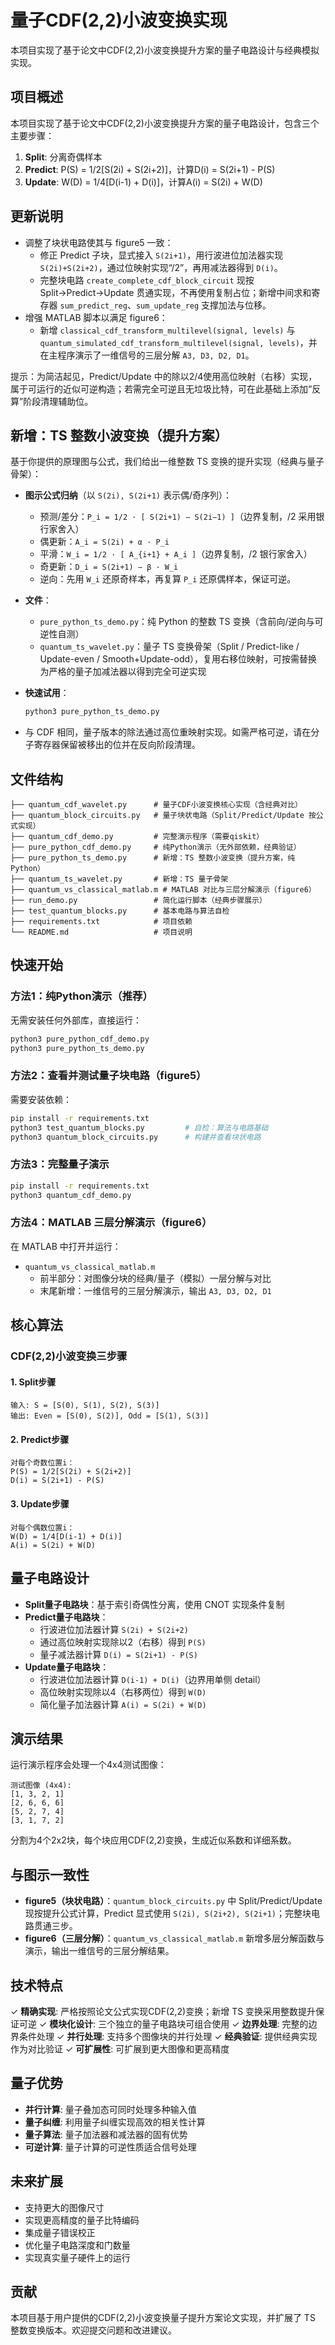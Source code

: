 # 量子CDF(2,2)小波变换实现

本项目实现了基于论文中CDF(2,2)小波变换提升方案的量子电路设计与经典模拟实现。

## 项目概述

本项目实现了基于论文中CDF(2,2)小波变换提升方案的量子电路设计，包含三个主要步骤：

1. **Split**: 分离奇偶样本
2. **Predict**: P(S) = 1/2[S(2i) + S(2i+2)]，计算D(i) = S(2i+1) - P(S)
3. **Update**: W(D) = 1/4[D(i-1) + D(i)]，计算A(i) = S(2i) + W(D)

## 更新说明

- 调整了块状电路使其与 figure5 一致：
  - 修正 Predict 子块，显式接入 `S(2i+1)`，用行波进位加法器实现 `S(2i)+S(2i+2)`，通过位映射实现“/2”，再用减法器得到 `D(i)`。
  - 完整块电路 `create_complete_cdf_block_circuit` 现按 Split→Predict→Update 贯通实现，不再使用复制占位；新增中间求和寄存器 `sum_predict_reg`、`sum_update_reg` 支撑加法与位移。
- 增强 MATLAB 脚本以满足 figure6：
  - 新增 `classical_cdf_transform_multilevel(signal, levels)` 与 `quantum_simulated_cdf_transform_multilevel(signal, levels)`，并在主程序演示了一维信号的三层分解 `A3, D3, D2, D1`。

提示：为简洁起见，Predict/Update 中的除以2/4使用高位映射（右移）实现，属于可运行的近似可逆构造；若需完全可逆且无垃圾比特，可在此基础上添加“反算”阶段清理辅助位。

## 新增：TS 整数小波变换（提升方案）

基于你提供的原理图与公式，我们给出一维整数 TS 变换的提升实现（经典与量子骨架）：

- **图示公式归纳**（以 `S(2i), S(2i+1)` 表示偶/奇序列）：
  - 预测/差分：`P_i = 1/2 · [ S(2i+1) − S(2i−1) ]`（边界复制，/2 采用银行家舍入）
  - 偶更新：`A_i = S(2i) + α · P_i`
  - 平滑：`W_i = 1/2 · [ A_{i+1} + A_i ]`（边界复制，/2 银行家舍入）
  - 奇更新：`D_i = S(2i+1) − β · W_i`
  - 逆向：先用 `W_i` 还原奇样本，再复算 `P_i` 还原偶样本，保证可逆。

- **文件**：
  - `pure_python_ts_demo.py`：纯 Python 的整数 TS 变换（含前向/逆向与可逆性自测）
  - `quantum_ts_wavelet.py`：量子 TS 变换骨架（Split / Predict-like / Update-even / Smooth+Update-odd），复用右移位映射，可按需替换为严格的量子加减法器以得到完全可逆实现

- **快速试用**：
  ```bash
  python3 pure_python_ts_demo.py
  ```

- 与 CDF 相同，量子版本的除法通过高位重映射实现。如需严格可逆，请在分子寄存器保留被移出的位并在反向阶段清理。

## 文件结构

```
├── quantum_cdf_wavelet.py      # 量子CDF小波变换核心实现（含经典对比）
├── quantum_block_circuits.py   # 量子块状电路（Split/Predict/Update 按公式实现）
├── quantum_cdf_demo.py         # 完整演示程序（需要qiskit）
├── pure_python_cdf_demo.py     # 纯Python演示（无外部依赖，经典验证）
├── pure_python_ts_demo.py      # 新增：TS 整数小波变换（提升方案，纯Python）
├── quantum_ts_wavelet.py       # 新增：TS 量子骨架
├── quantum_vs_classical_matlab.m # MATLAB 对比与三层分解演示（figure6）
├── run_demo.py                 # 简化运行脚本（经典步骤展示）
├── test_quantum_blocks.py      # 基本电路与算法自检
├── requirements.txt            # 项目依赖
└── README.md                   # 项目说明
```

## 快速开始

### 方法1：纯Python演示（推荐）

无需安装任何外部库，直接运行：

```bash
python3 pure_python_cdf_demo.py
python3 pure_python_ts_demo.py
```

### 方法2：查看并测试量子块电路（figure5）

需要安装依赖：

```bash
pip install -r requirements.txt
python3 test_quantum_blocks.py         # 自检：算法与电路基础
python3 quantum_block_circuits.py      # 构建并查看块状电路
```

### 方法3：完整量子演示

```bash
pip install -r requirements.txt
python3 quantum_cdf_demo.py
```

### 方法4：MATLAB 三层分解演示（figure6）

在 MATLAB 中打开并运行：

- `quantum_vs_classical_matlab.m`
  - 前半部分：对图像分块的经典/量子（模拟）一层分解与对比
  - 末尾新增：一维信号的三层分解演示，输出 `A3, D3, D2, D1`

## 核心算法

### CDF(2,2)小波变换三步骤

#### 1. Split步骤
```
输入: S = [S(0), S(1), S(2), S(3)]
输出: Even = [S(0), S(2)], Odd = [S(1), S(3)]
```

#### 2. Predict步骤
```
对每个奇数位置i：
P(S) = 1/2[S(2i) + S(2i+2)]
D(i) = S(2i+1) - P(S)
```

#### 3. Update步骤
```
对每个偶数位置i：
W(D) = 1/4[D(i-1) + D(i)]
A(i) = S(2i) + W(D)
```

## 量子电路设计

- **Split量子电路块**：基于索引奇偶性分离，使用 CNOT 实现条件复制
- **Predict量子电路块**：
  - 行波进位加法器计算 `S(2i) + S(2i+2)`
  - 通过高位映射实现除以2（右移）得到 `P(S)`
  - 量子减法器计算 `D(i) = S(2i+1) - P(S)`
- **Update量子电路块**：
  - 行波进位加法器计算 `D(i-1) + D(i)`（边界用单侧 detail）
  - 高位映射实现除以4（右移两位）得到 `W(D)`
  - 简化量子加法器计算 `A(i) = S(2i) + W(D)`

## 演示结果

运行演示程序会处理一个4x4测试图像：

```
测试图像 (4x4):
[1, 3, 2, 1]
[2, 6, 6, 6]
[5, 2, 7, 4]
[3, 1, 7, 2]
```

分割为4个2x2块，每个块应用CDF(2,2)变换，生成近似系数和详细系数。

## 与图示一致性

- **figure5（块状电路）**：`quantum_block_circuits.py` 中 Split/Predict/Update 现按提升公式计算，Predict 显式使用 `S(2i), S(2i+2), S(2i+1)`；完整块电路贯通三步。
- **figure6（三层分解）**：`quantum_vs_classical_matlab.m` 新增多层分解函数与演示，输出一维信号的三层分解结果。

## 技术特点

✓ **精确实现**: 严格按照论文公式实现CDF(2,2)变换；新增 TS 变换采用整数提升保证可逆
✓ **模块化设计**: 三个独立的量子电路块可组合使用
✓ **边界处理**: 完整的边界条件处理
✓ **并行处理**: 支持多个图像块的并行处理
✓ **经典验证**: 提供经典实现作为对比验证
✓ **可扩展性**: 可扩展到更大图像和更高精度

## 量子优势

- **并行计算**: 量子叠加态可同时处理多种输入值
- **量子纠缠**: 利用量子纠缠实现高效的相关性计算
- **量子算法**: 量子加法器和减法器的固有优势
- **可逆计算**: 量子计算的可逆性质适合信号处理

## 未来扩展

- 支持更大的图像尺寸
- 实现更高精度的量子比特编码
- 集成量子错误校正
- 优化量子电路深度和门数量
- 实现真实量子硬件上的运行

## 贡献

本项目基于用户提供的CDF(2,2)小波变换量子提升方案论文实现，并扩展了 TS 整数变换版本。欢迎提交问题和改进建议。